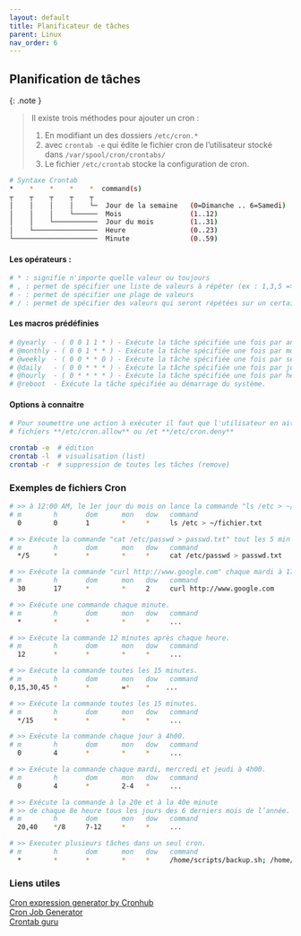 ```yaml
---
layout: default
title: Planificateur de tâches
parent: Linux
nav_order: 6
---
```


## Planification de tâches

{: .note }

> Il existe trois méthodes pour ajouter un cron :
>
> 1.  En modifiant un des dossiers `/etc/cron.*`
> 2.  avec `crontab -e` qui édite le fichier cron de l’utilisateur stocké dans `/var/spool/cron/crontabs/`
> 3.  Le fichier `/etc/crontab` stocke la configuration de cron.

```bash
# Syntaxe Crontab
*    *    *    *    *  command(s)
┬    ┬    ┬    ┬    ┬
│    │    │    │    └─  Jour de la semaine   (0=Dimanche .. 6=Samedi)
│    │    │    └──────  Mois                 (1..12)
│    │    └───────────  Jour du mois         (1..31)
│    └────────────────  Heure                (0..23)
└─────────────────────  Minute               (0..59)
```

#### Les opérateurs :

```bash
# * : signifie n'importe quelle valeur ou toujours
# , : permet de spécifier une liste de valeurs à répéter (ex : 1,3,5 => 1h, 3h, 5h)
# - : permet de spécifier une plage de valeurs
# / : permet de spécifier des valeurs qui seront répétées sur un certain intervalle entre elles
```

#### Les macros prédéfinies

```bash
# @yearly  - ( 0 0 1 1 * ) - Exécute la tâche spécifiée une fois par an à minuit le 1er janvier.
# @monthly - ( 0 0 1 * * ) - Exécute la tâche spécifiée une fois par mois à minuit le premier jour du mois.
# @weekly  - ( 0 0 * * 0 ) - Exécute la tâche spécifiée une fois par semaine à minuit le dimanche.
# @daily   - ( 0 0 * * * ) - Exécute la tâche spécifiée une fois par jour à minuit.
# @hourly  - ( 0 * * * * ) - Exécute la tâche spécifiée une fois par heure au début de l'heure.
# @reboot  - Exécute la tâche spécifiée au démarrage du système.
```

#### Options à connaitre

```bash
# Pour soumettre une action à exécuter il faut que l'utilisateur en ait la permission
# fichiers **/etc/cron.allow** ou /et **/etc/cron.deny**

crontab -e  # édition
crontab -l  # visualisation (list)
crontab -r  # suppression de toutes les tâches (remove)
```

### Exemples de fichiers Cron

```bash
# >> à 12:00 AM, le 1er jour du mois on lance la commande "ls /etc > ~/fichier.txt"
# m        h       dom      mon   dow   command
  0        0       1        *     *     ls /etc > ~/fichier.txt
```

```bash
# >> Exécute la commande "cat /etc/passwd > passwd.txt" tout les 5 min tous les jours
# m        h       dom      mon   dow   command
  */5      *       *        *     *     cat /etc/passwd > passwd.txt
```

```bash
# >> Exécute la commande "curl http://www.google.com" chaque mardi à 17h30
# m        h       dom      mon   dow   command
  30       17      *        *     2     curl http://www.google.com
```

```bash
# >> Exécute une commande chaque minute.
# m        h       dom      mon   dow   command
  *        *       *        *     *     ...
```

```bash
# >> Exécute la commande 12 minutes après chaque heure.
# m        h       dom      mon   dow   command
  12       *       *        *     *     ...
```

```bash
# >> Exécute la commande toutes les 15 minutes.
# m        h       dom      mon   dow   command
0,15,30,45 *       *        =*    *    ...
```

```bash
# >> Exécute la commande toutes les 15 minutes.
# m        h       dom      mon   dow   command
  */15     *       *        *     *     ...
```

```bash
# >> Exécute la commande chaque jour à 4h00.
# m        h       dom      mon   dow   command
  0        4       *        *     *     ...
```

```bash
# >> Exécute la commande chaque mardi, mercredi et jeudi à 4h00.
# m        h       dom      mon   dow   command
  0        4       *        2-4   *     ...
```

```bash
# >> Exécute la commande à la 20e et à la 40e minute
# >> de chaque 8e heure tous les jours des 6 derniers mois de l’année.
# m        h       dom      mon   dow   command
  20,40    */8     7-12     *     *     ...
```

```bash
# >> Executer plusieurs tâches dans un seul cron.
# m        h       dom      mon   dow   command
  *        *       *        *     *     /home/scripts/backup.sh; /home/scripts/scritp.sh
```

### Liens utiles

[Cron expression generator by Cronhub](https://crontab.cronhub.io/) <br/>
[Cron Job Generator](https://www.generateit.net/cron-job/) <br/>
[Crontab guru](https://crontab.guru/) <br/>

